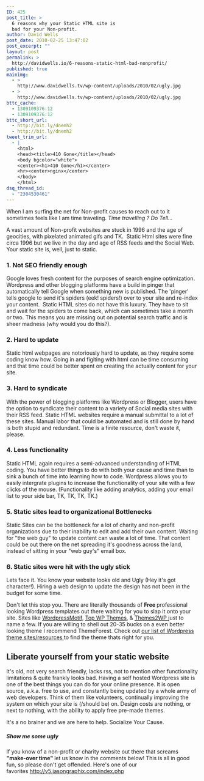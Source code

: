 ```yaml
---
ID: 425
post_title: >
  6 reasons why your Static HTML site is
  bad for your Non-profit.
author: David Wells
post_date: 2010-02-25 13:47:02
post_excerpt: ""
layout: post
permalink: >
  http://davidwells.io/6-reasons-static-html-bad-nonprofit/
published: true
mainimg:
  - >
    http://www.davidwells.tv/wp-content/uploads/2010/02/ugly.jpg
  - >
    http://www.davidwells.tv/wp-content/uploads/2010/02/ugly.jpg
bttc_cache:
  - 1309109376:12
  - 1309109376:12
bttc_short_url:
  - http://bit.ly/dnemh2
  - http://bit.ly/dnemh2
tweet_trim_url:
  - |
    <html>
    <head><title>410 Gone</title></head>
    <body bgcolor="white">
    <center><h1>410 Gone</h1></center>
    <hr><center>nginx</center>
    </body>
    </html>
dsq_thread_id:
  - "2304530461"
---
```

When I am surfing the net for Non-profit causes to reach out to it sometimes feels like I am time traveling. <em>Time travelling ? Do Tell...</em>

A vast amount of Non-profit websites are stuck in 1996 and the age of geocities, with pixelated animated gifs and TK.  Static Html sites were fine circa 1996 but we live in the day and age of RSS feeds and the Social Web. Your static site is, well, just to static.
<!--more-->
<h3>1. Not SEO friendly enough</h3>
Google loves fresh content for the purposes of search engine optimization. Wordpress and other blogging platforms have a build in pinger that automatically tell Google when something new is published. The 'pinger' tells google to send it's spiders (eek! spiders!) over to your site and re-index your content.  Static HTML sites do not have this luxury. They have to sit and wait for the spiders to come back, which can sometimes take a month or two. This means you are missing out on potential search traffic and is sheer madness (why would you do this?).
<h3>2. Hard to update</h3>
Static html webpages are notoriously hard to update, as they require some coding know how. Going in and figiting with html can be time consuming and that time could be better spent on creating the actually content for your site.
<h3>3. Hard to syndicate</h3>
With the power of blogging platforms like Wordpress or Blogger, users have the option to syndicate their content to a variety of Social media sites with their RSS feed. Static HTML websites require a manual submittal to a lot of these sites. Manual labor that could be automated and is still done by hand is both stupid and redundant. Time is a finite resource, don't waste it, please.
<h3>4. Less functionality</h3>
Static HTML again requires a semi-advanced understanding of HTML coding. You have better things to do with both your cause and time than to sink a bunch of time into learning how to code. Wordpress allows you to easily intergrate plugins to increase the functionality of your site with a few clicks of the mouse. (Functionality like adding analytics, adding your email list to your side bar, TK, TK, TK, TK.)
<h3>5. Static sites lead to organizational Bottlenecks</h3>
Static Sites can be the bottleneck for a lot of charity and non-profit organizations due to their inability to edit and add their own content. Waiting for "the web guy" to update content can waste a lot of time. That content could be out there on the net spreading it's goodness across the land, instead of sitting in your "web guy's" email box.
<h3>6. Static sites were hit with the ugly stick</h3>
Lets face it. You know your website looks old and Ugly (Hey it's got character!). Hiring a web design to update the design has not been in the budget for some time.

Don't let this stop you. There are literally thousands of <strong>Free </strong>professional looking Wordpress templates out there waiting for you to slap it onto your site. Sites like <a href="http://www.wordpressmotif.com">WordpressMotif</a>, <a href="http://topwpthemes.com/">Top WP Themes</a>, &amp; <a href="http://www.themes2wp.com/">Themes2WP </a>just to name a few. If you are willing to shell out 20-35 bucks on a even better looking theme I recommend ThemeForest. Check out <a href="http://www.socializeyourcause.org/services/web-design-services/wordpress-themes/">our list of Wordpress theme sites/resources </a>to find the theme thats right for you.
<h2>Liberate yourself from your static website</h2>
It's old, not very search friendly, lacks rss, not to mention other functionality limitations &amp; quite frankly looks bad. Having a self hosted Wordpress site is one of the best things you can do for your online presence. It is open source, a.k.a. free to use, and constantly being updated by a whole army of web developers. Think of them like volunteers, continually improving the system on which your site is (/should be) on. Design costs are nothing, or next to nothing, with the ability to apply free pre-made themes.

It's a no brainer and we are here to help. Socialize Your Cause.
<h5>Show me some ugly</h5>
If you know of a non-profit or charity website out there that screams <strong>"make-over time" </strong>let us know in the comments below! This is all in good fun, so please don't get offended. Here's one of our favorites <a href="http://v5.jasongraphix.com/index.php">http://v5.jasongraphix.com/index.php</a>
